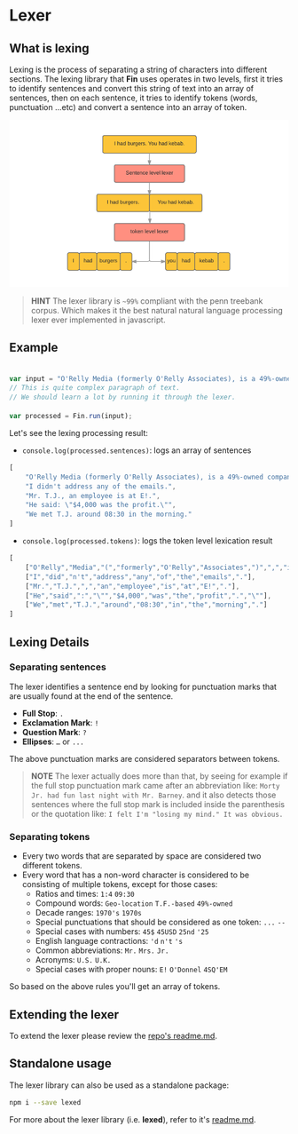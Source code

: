 # Lexer

## What is lexing

Lexing is the process of separating a string of characters into different sections. The lexing library that **Fin** uses operates in two levels, first it tries to identify sentences and convert this string of text into an array of sentences, then on each sentence, it tries to identify tokens (words, punctuation ...etc) and convert a sentence into an array of token.

[![lexer steps](../images/lexer.png)](../images/lexer.png)

> __HINT__
> The lexer library is `~99%` compliant with the penn treebank corpus. Which makes it the best natural natural language processing lexer ever implemented in javascript.

## Example

```javascript

var input = "O'Relly Media (formerly O'Relly Associates), is a 49%-owned company. I didn't address any of the emails. Mr. T.J., an employee is at E!. He said: \"$4,000 was the profit.\" We met T.J. around 08:30 in the morning.";
// This is quite complex paragraph of text.
// We should learn a lot by running it through the lexer.

var processed = Fin.run(input);

```

Let's see the lexing processing result:

* `console.log(processed.sentences)`: logs an array of sentences
```javascript
[
	"O'Relly Media (formerly O'Relly Associates), is a 49%-owned company.",
	"I didn't address any of the emails.",
	"Mr. T.J., an employee is at E!.",
	"He said: \"$4,000 was the profit.\"",
	"We met T.J. around 08:30 in the morning."
]
```

* `console.log(processed.tokens)`: logs the token level lexication result
```javascript
[
	["O'Relly","Media","(","formerly","O'Relly","Associates",")",",","is","a","49%-owned","company","."],
	["I","did","n't","address","any","of","the","emails","."],
	["Mr.","T.J.",",","an","employee","is","at","E!","."],
	["He","said",":","\"","$4,000","was","the","profit",".","\""],
	["We","met","T.J.","around","08:30","in","the","morning","."]
]
```




## Lexing Details

### Separating sentences

The lexer identifies a sentence end by looking for punctuation marks that are usually found at the end of the sentence.

- **Full Stop**: `.`
- **Exclamation Mark**: `!`
- **Question Mark**: `?`
- **Ellipses**: `…` or `...`

The above punctuation marks are considered separators between tokens.

> __NOTE__
> The lexer actually does more than that, by seeing for example if the full stop punctuation mark came after an abbreviation like: `Morty Jr. had fun last night with Mr. Barney`. and it also detects those sentences where the full stop mark is included inside the parenthesis or the quotation like: `I felt I'm "losing my mind." It was obvious.`

### Separating tokens

- Every two words that are separated by space are considered two different tokens.
- Every word that has a non-word character is considered to be consisting of multiple tokens, except for those cases:
	- Ratios and times: `1:4` `09:30`
	- Compound words: `Geo-location` `T.F.-based` `49%-owned`
	- Decade ranges: `1970's` `1970s`
	- Special punctuations that should be considered as one token: `...` `--`
	- Special cases with numbers: `45$` `45USD` `25nd` `'25`
	- English language contractions: `'d` `n't` `'s`
	- Common abbreviations: `Mr.` `Mrs.` `Jr.`
	- Acronyms: `U.S.` `U.K.`
	- Special cases with proper nouns: `E!` `O'Donnel` `4SQ'EM`

So based on the above rules you'll get an array of tokens.


## Extending the lexer

To extend the lexer please review the [repo's readme.md](https://github.com/FinNLP/lexed#extensibility).


## Standalone usage

The lexer library can also be used as a standalone package:

```bash
npm i --save lexed
```

For more about the lexer library (i.e. **lexed**), refer to it's [readme.md](https://github.com/FinNLP/lexed/blob/master/readme.md).
